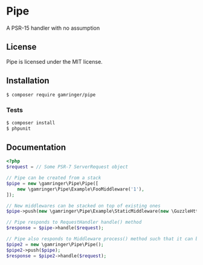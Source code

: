 # Pipe

A PSR-15 handler with no assumption

## License
Pipe is licensed under the MIT license.

## Installation

```bash
$ composer require gamringer/pipe
````

### Tests

```bash
$ composer install
$ phpunit
```

## Documentation

```php
<?php
$request = // Some PSR-7 ServerRequest object

// Pipe can be created from a stack
$pipe = new \gamringer\Pipe\Pipe([
    new \gamringer\Pipe\Example\FooMiddleware('1'),
]);

// New middlewares can be stacked on top of existing ones
$pipe->push(new \gamringer\Pipe\Example\StaticMiddleware(new \GuzzleHttp\Psr7\Response()));

// Pipe responds to RequestHandler handle() method
$response = $pipe->handle($request);

// Pipe also responds to Middleware process() method such that it can be nested in a Middleware stack
$pipe2 = new \gamringer\Pipe\Pipe();
$pipe2->push($pipe);
$response = $pipe2->handle($request);
```
